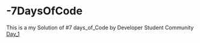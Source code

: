 # -7DaysOfCode
This is a my Solution of #7 days_of_Code by Developer Student Community
<br>
<a href="https://youtu.be/LPWocjPFkNs">Day_1</a>
